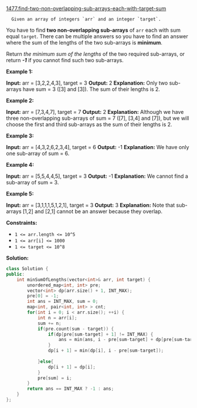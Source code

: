 [1477.find-two-non-overlapping-sub-arrays-each-with-target-sum](https://leetcode.com/problems/find-two-non-overlapping-sub-arrays-each-with-target-sum/)  

      Given an array of integers `arr` and an integer `target`.

You have to find **two non-overlapping sub-arrays** of `arr` each with sum equal `target`. There can be multiple answers so you have to find an answer where the sum of the lengths of the two sub-arrays is **minimum**.

Return _the minimum sum of the lengths_ of the two required sub-arrays, or return _**\-1**_ if you cannot find such two sub-arrays.

**Example 1:**

**Input:** arr = \[3,2,2,4,3\], target = 3
**Output:** 2
**Explanation:** Only two sub-arrays have sum = 3 (\[3\] and \[3\]). The sum of their lengths is 2.

**Example 2:**

**Input:** arr = \[7,3,4,7\], target = 7
**Output:** 2
**Explanation:** Although we have three non-overlapping sub-arrays of sum = 7 (\[7\], \[3,4\] and \[7\]), but we will choose the first and third sub-arrays as the sum of their lengths is 2.

**Example 3:**

**Input:** arr = \[4,3,2,6,2,3,4\], target = 6
**Output:** -1
**Explanation:** We have only one sub-array of sum = 6.

**Example 4:**

**Input:** arr = \[5,5,4,4,5\], target = 3
**Output:** -1
**Explanation:** We cannot find a sub-array of sum = 3.

**Example 5:**

**Input:** arr = \[3,1,1,1,5,1,2,1\], target = 3
**Output:** 3
**Explanation:** Note that sub-arrays \[1,2\] and \[2,1\] cannot be an answer because they overlap.

**Constraints:**

*   `1 <= arr.length <= 10^5`
*   `1 <= arr[i] <= 1000`
*   `1 <= target <= 10^8`  



**Solution:**  

```cpp
class Solution {
public:
    int minSumOfLengths(vector<int>& arr, int target) {
        unordered_map<int, int> pre;
        vector<int> dp(arr.size() + 1, INT_MAX);
        pre[0] = -1;
        int ans = INT_MAX, sum = 0;
        map<int, pair<int, int> > cnt;
        for(int i = 0; i < arr.size(); ++i) {
            int n = arr[i];
            sum += n;
            if(pre.count(sum - target)) {
                if(dp[pre[sum-target] + 1] != INT_MAX) {
                    ans = min(ans, i - pre[sum-target] + dp[pre[sum-target] + 1]);
                }
                dp[i + 1] = min(dp[i], i - pre[sum-target]);
                
            }else{
                dp[i + 1] = dp[i];
            }
            pre[sum] = i;
        }
        return ans == INT_MAX ? -1 : ans;
    }
};
```
      